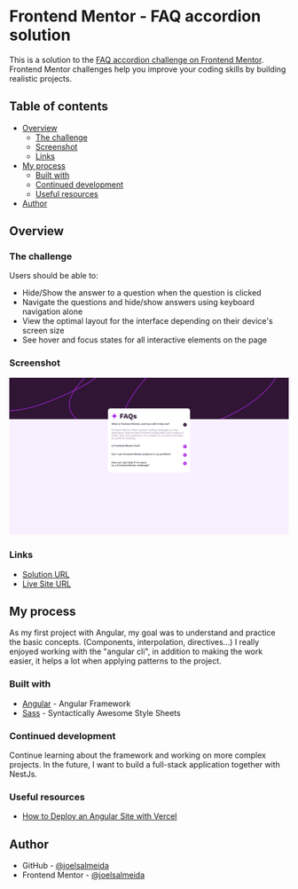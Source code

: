 # Frontend Mentor - FAQ accordion solution

This is a solution to the [FAQ accordion challenge on Frontend Mentor](https://www.frontendmentor.io/challenges/faq-accordion-wyfFdeBwBz). Frontend Mentor challenges help you improve your coding skills by building realistic projects. 

## Table of contents

- [Overview](#overview)
  - [The challenge](#the-challenge)
  - [Screenshot](#screenshot)
  - [Links](#links)
- [My process](#my-process)
  - [Built with](#built-with)
  - [Continued development](#continued-development)
  - [Useful resources](#useful-resources)
- [Author](#author)

## Overview

### The challenge

Users should be able to:

- Hide/Show the answer to a question when the question is clicked
- Navigate the questions and hide/show answers using keyboard navigation alone
- View the optimal layout for the interface depending on their device's screen size
- See hover and focus states for all interactive elements on the page

### Screenshot

![Screenshot](ng-faq-accordion.png)

### Links

- [Solution URL](https://github.com/joelsalmeida/ng-faq-accordion)
- [Live Site URL](https://ng-faq-accordion.vercel.app/)

## My process

As my first project with Angular, my goal was to understand and practice the basic concepts. (Components, interpolation, directives...) I really enjoyed working with the "angular cli", in addition to making the work easier, it helps a lot when applying patterns to the project.

### Built with

- [Angular](https://angular.dev/) - Angular Framework
- [Sass](https://sass-lang.com/) - Syntactically Awesome Style Sheets

### Continued development

Continue learning about the framework and working on more complex projects. In the future, I want to build a full-stack application together with NestJs.

### Useful resources

- [How to Deploy an Angular Site with Vercel](https://vercel.com/guides/deploying-angular-with-vercel) 

## Author

- GitHub - [@joelsalmeida](https://github.com/joelsalmeida)
- Frontend Mentor - [@joelsalmeida](https://www.frontendmentor.io/profile/joelsalmeida)

